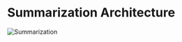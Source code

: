 # Summarization Architecture

![Summarization](https://github.com/Masoudrzpn/PDF_Summarization_Query_LLM/assets/91149593/962aec7c-8436-4471-8bf6-18f0cdd4f987)
